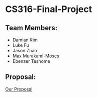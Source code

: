 # CS316-Final-Project
## Team Members:
- Damian Kim
- Luke Fu
- Jason Zhao
- Max Murakami-Moses
- Ebenzer Teshome

## Proposal:
[Our Proposal](https://docs.google.com/document/d/1oFr29mu_CYMMnZJxLYJtQyugRt5kR3Mq91Q8-eR4z64/edit?usp=sharing)
